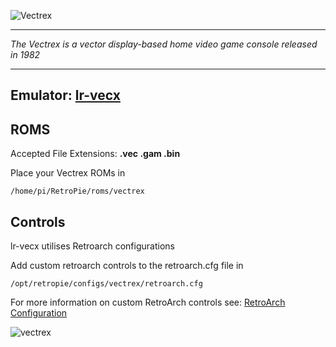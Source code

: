 ![Vectrex](http://standalonepost.com/sites/all/pictures/Nikopik/Vectrex_logo.png)
***
_The Vectrex is a vector display-based home video game console released in 1982_
***

## Emulator: [lr-vecx](https://github.com/libretro/libretro-vecx)

## ROMS

Accepted File Extensions: **.vec .gam .bin**

Place your Vectrex ROMs in 
```
/home/pi/RetroPie/roms/vectrex
```

## Controls

lr-vecx utilises Retroarch configurations

Add custom retroarch controls to the retroarch.cfg file in
```shell
/opt/retropie/configs/vectrex/retroarch.cfg
```
For more information on custom RetroArch controls see: [RetroArch Configuration](https://github.com/petrockblog/RetroPie-Setup/wiki/RetroArch-Configuration)

![vectrex](https://cloud.githubusercontent.com/assets/10035308/8196876/168671c6-144e-11e5-8139-d2d980a936fa.png)